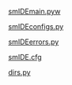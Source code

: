 <p><a href = "https://github.com/Anton-Chernyshov/smallIDE/blob/main/smIDEmain.pyw">smIDEmain.pyw</a></p>
<p><a href = "https://github.com/Anton-Chernyshov/smallIDE/blob/main/smIDEconfigs.py">smIDEconfigs.py</a></p>
<p><a href = "https://github.com/Anton-Chernyshov/smallIDE/blob/main/smIDEerrors.py">smIDEerrors.py</a></p>
<p><a href = "https://github.com/Anton-Chernyshov/smallIDE/blob/main/smIDE.cfg">smIDE.cfg</a></p>
<p><a href = "https://github.com/Anton-Chernyshov/smallIDE/blob/main/dirs.py">dirs.py</a></p>

